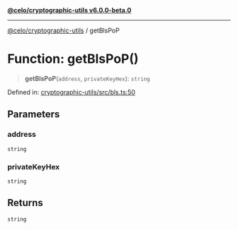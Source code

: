 [**@celo/cryptographic-utils v6.0.0-beta.0**](../README.md)

***

[@celo/cryptographic-utils](../globals.md) / getBlsPoP

# Function: getBlsPoP()

> **getBlsPoP**(`address`, `privateKeyHex`): `string`

Defined in: [cryptographic-utils/src/bls.ts:50](https://github.com/celo-org/developer-tooling/blob/master/packages/sdk/cryptographic-utils/src/bls.ts#L50)

## Parameters

### address

`string`

### privateKeyHex

`string`

## Returns

`string`

